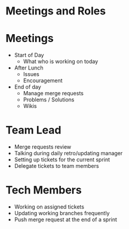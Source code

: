 # Meetings and Roles

# Meetings

- Start of Day
  - What who is working on today
- After Lunch
  - Issues
  - Encouragement
- End of day
  - Manage merge requests
  - Problems / Solutions
  - Wikis

# Team Lead

- Merge requests review
- Talking during daily retro/updating manager
- Setting up tickets for the current sprint
- Delegate tickets to team members

# Tech Members

- Working on assigned tickets
- Updating working branches frequently
- Push merge request at the end of a sprint